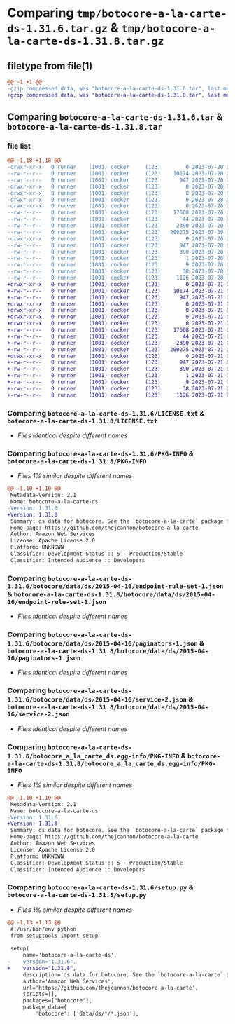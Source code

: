 # Comparing `tmp/botocore-a-la-carte-ds-1.31.6.tar.gz` & `tmp/botocore-a-la-carte-ds-1.31.8.tar.gz`

## filetype from file(1)

```diff
@@ -1 +1 @@
-gzip compressed data, was "botocore-a-la-carte-ds-1.31.6.tar", last modified: Thu Jul 20 01:20:16 2023, max compression
+gzip compressed data, was "botocore-a-la-carte-ds-1.31.8.tar", last modified: Fri Jul 21 01:21:25 2023, max compression
```

## Comparing `botocore-a-la-carte-ds-1.31.6.tar` & `botocore-a-la-carte-ds-1.31.8.tar`

### file list

```diff
@@ -1,18 +1,18 @@
-drwxr-xr-x   0 runner    (1001) docker     (123)        0 2023-07-20 01:20:16.538648 botocore-a-la-carte-ds-1.31.6/
--rw-r--r--   0 runner    (1001) docker     (123)    10174 2023-07-20 01:20:16.000000 botocore-a-la-carte-ds-1.31.6/LICENSE.txt
--rw-r--r--   0 runner    (1001) docker     (123)      947 2023-07-20 01:20:16.538648 botocore-a-la-carte-ds-1.31.6/PKG-INFO
-drwxr-xr-x   0 runner    (1001) docker     (123)        0 2023-07-20 01:20:16.534648 botocore-a-la-carte-ds-1.31.6/botocore/
-drwxr-xr-x   0 runner    (1001) docker     (123)        0 2023-07-20 01:20:16.534648 botocore-a-la-carte-ds-1.31.6/botocore/data/
-drwxr-xr-x   0 runner    (1001) docker     (123)        0 2023-07-20 01:20:16.534648 botocore-a-la-carte-ds-1.31.6/botocore/data/ds/
-drwxr-xr-x   0 runner    (1001) docker     (123)        0 2023-07-20 01:20:16.534648 botocore-a-la-carte-ds-1.31.6/botocore/data/ds/2015-04-16/
--rw-r--r--   0 runner    (1001) docker     (123)    17608 2023-07-20 01:19:55.000000 botocore-a-la-carte-ds-1.31.6/botocore/data/ds/2015-04-16/endpoint-rule-set-1.json
--rw-r--r--   0 runner    (1001) docker     (123)       44 2023-07-20 01:19:55.000000 botocore-a-la-carte-ds-1.31.6/botocore/data/ds/2015-04-16/examples-1.json
--rw-r--r--   0 runner    (1001) docker     (123)     2390 2023-07-20 01:19:55.000000 botocore-a-la-carte-ds-1.31.6/botocore/data/ds/2015-04-16/paginators-1.json
--rw-r--r--   0 runner    (1001) docker     (123)   200275 2023-07-20 01:19:55.000000 botocore-a-la-carte-ds-1.31.6/botocore/data/ds/2015-04-16/service-2.json
-drwxr-xr-x   0 runner    (1001) docker     (123)        0 2023-07-20 01:20:16.538648 botocore-a-la-carte-ds-1.31.6/botocore_a_la_carte_ds.egg-info/
--rw-r--r--   0 runner    (1001) docker     (123)      947 2023-07-20 01:20:16.000000 botocore-a-la-carte-ds-1.31.6/botocore_a_la_carte_ds.egg-info/PKG-INFO
--rw-r--r--   0 runner    (1001) docker     (123)      390 2023-07-20 01:20:16.000000 botocore-a-la-carte-ds-1.31.6/botocore_a_la_carte_ds.egg-info/SOURCES.txt
--rw-r--r--   0 runner    (1001) docker     (123)        1 2023-07-20 01:20:16.000000 botocore-a-la-carte-ds-1.31.6/botocore_a_la_carte_ds.egg-info/dependency_links.txt
--rw-r--r--   0 runner    (1001) docker     (123)        9 2023-07-20 01:20:16.000000 botocore-a-la-carte-ds-1.31.6/botocore_a_la_carte_ds.egg-info/top_level.txt
--rw-r--r--   0 runner    (1001) docker     (123)       38 2023-07-20 01:20:16.538648 botocore-a-la-carte-ds-1.31.6/setup.cfg
--rw-r--r--   0 runner    (1001) docker     (123)     1126 2023-07-20 01:20:16.000000 botocore-a-la-carte-ds-1.31.6/setup.py
+drwxr-xr-x   0 runner    (1001) docker     (123)        0 2023-07-21 01:21:25.459006 botocore-a-la-carte-ds-1.31.8/
+-rw-r--r--   0 runner    (1001) docker     (123)    10174 2023-07-21 01:21:25.000000 botocore-a-la-carte-ds-1.31.8/LICENSE.txt
+-rw-r--r--   0 runner    (1001) docker     (123)      947 2023-07-21 01:21:25.459006 botocore-a-la-carte-ds-1.31.8/PKG-INFO
+drwxr-xr-x   0 runner    (1001) docker     (123)        0 2023-07-21 01:21:25.459006 botocore-a-la-carte-ds-1.31.8/botocore/
+drwxr-xr-x   0 runner    (1001) docker     (123)        0 2023-07-21 01:21:25.459006 botocore-a-la-carte-ds-1.31.8/botocore/data/
+drwxr-xr-x   0 runner    (1001) docker     (123)        0 2023-07-21 01:21:25.459006 botocore-a-la-carte-ds-1.31.8/botocore/data/ds/
+drwxr-xr-x   0 runner    (1001) docker     (123)        0 2023-07-21 01:21:25.459006 botocore-a-la-carte-ds-1.31.8/botocore/data/ds/2015-04-16/
+-rw-r--r--   0 runner    (1001) docker     (123)    17608 2023-07-21 01:21:06.000000 botocore-a-la-carte-ds-1.31.8/botocore/data/ds/2015-04-16/endpoint-rule-set-1.json
+-rw-r--r--   0 runner    (1001) docker     (123)       44 2023-07-21 01:21:06.000000 botocore-a-la-carte-ds-1.31.8/botocore/data/ds/2015-04-16/examples-1.json
+-rw-r--r--   0 runner    (1001) docker     (123)     2390 2023-07-21 01:21:06.000000 botocore-a-la-carte-ds-1.31.8/botocore/data/ds/2015-04-16/paginators-1.json
+-rw-r--r--   0 runner    (1001) docker     (123)   200275 2023-07-21 01:21:06.000000 botocore-a-la-carte-ds-1.31.8/botocore/data/ds/2015-04-16/service-2.json
+drwxr-xr-x   0 runner    (1001) docker     (123)        0 2023-07-21 01:21:25.459006 botocore-a-la-carte-ds-1.31.8/botocore_a_la_carte_ds.egg-info/
+-rw-r--r--   0 runner    (1001) docker     (123)      947 2023-07-21 01:21:25.000000 botocore-a-la-carte-ds-1.31.8/botocore_a_la_carte_ds.egg-info/PKG-INFO
+-rw-r--r--   0 runner    (1001) docker     (123)      390 2023-07-21 01:21:25.000000 botocore-a-la-carte-ds-1.31.8/botocore_a_la_carte_ds.egg-info/SOURCES.txt
+-rw-r--r--   0 runner    (1001) docker     (123)        1 2023-07-21 01:21:25.000000 botocore-a-la-carte-ds-1.31.8/botocore_a_la_carte_ds.egg-info/dependency_links.txt
+-rw-r--r--   0 runner    (1001) docker     (123)        9 2023-07-21 01:21:25.000000 botocore-a-la-carte-ds-1.31.8/botocore_a_la_carte_ds.egg-info/top_level.txt
+-rw-r--r--   0 runner    (1001) docker     (123)       38 2023-07-21 01:21:25.459006 botocore-a-la-carte-ds-1.31.8/setup.cfg
+-rw-r--r--   0 runner    (1001) docker     (123)     1126 2023-07-21 01:21:25.000000 botocore-a-la-carte-ds-1.31.8/setup.py
```

### Comparing `botocore-a-la-carte-ds-1.31.6/LICENSE.txt` & `botocore-a-la-carte-ds-1.31.8/LICENSE.txt`

 * *Files identical despite different names*

### Comparing `botocore-a-la-carte-ds-1.31.6/PKG-INFO` & `botocore-a-la-carte-ds-1.31.8/PKG-INFO`

 * *Files 1% similar despite different names*

```diff
@@ -1,10 +1,10 @@
 Metadata-Version: 2.1
 Name: botocore-a-la-carte-ds
-Version: 1.31.6
+Version: 1.31.8
 Summary: ds data for botocore. See the `botocore-a-la-carte` package for more info.
 Home-page: https://github.com/thejcannon/botocore-a-la-carte
 Author: Amazon Web Services
 License: Apache License 2.0
 Platform: UNKNOWN
 Classifier: Development Status :: 5 - Production/Stable
 Classifier: Intended Audience :: Developers
```

### Comparing `botocore-a-la-carte-ds-1.31.6/botocore/data/ds/2015-04-16/endpoint-rule-set-1.json` & `botocore-a-la-carte-ds-1.31.8/botocore/data/ds/2015-04-16/endpoint-rule-set-1.json`

 * *Files identical despite different names*

### Comparing `botocore-a-la-carte-ds-1.31.6/botocore/data/ds/2015-04-16/paginators-1.json` & `botocore-a-la-carte-ds-1.31.8/botocore/data/ds/2015-04-16/paginators-1.json`

 * *Files identical despite different names*

### Comparing `botocore-a-la-carte-ds-1.31.6/botocore/data/ds/2015-04-16/service-2.json` & `botocore-a-la-carte-ds-1.31.8/botocore/data/ds/2015-04-16/service-2.json`

 * *Files identical despite different names*

### Comparing `botocore-a-la-carte-ds-1.31.6/botocore_a_la_carte_ds.egg-info/PKG-INFO` & `botocore-a-la-carte-ds-1.31.8/botocore_a_la_carte_ds.egg-info/PKG-INFO`

 * *Files 1% similar despite different names*

```diff
@@ -1,10 +1,10 @@
 Metadata-Version: 2.1
 Name: botocore-a-la-carte-ds
-Version: 1.31.6
+Version: 1.31.8
 Summary: ds data for botocore. See the `botocore-a-la-carte` package for more info.
 Home-page: https://github.com/thejcannon/botocore-a-la-carte
 Author: Amazon Web Services
 License: Apache License 2.0
 Platform: UNKNOWN
 Classifier: Development Status :: 5 - Production/Stable
 Classifier: Intended Audience :: Developers
```

### Comparing `botocore-a-la-carte-ds-1.31.6/setup.py` & `botocore-a-la-carte-ds-1.31.8/setup.py`

 * *Files 1% similar despite different names*

```diff
@@ -1,13 +1,13 @@
 #!/usr/bin/env python
 from setuptools import setup
 
 setup(
     name='botocore-a-la-carte-ds',
-    version="1.31.6",
+    version="1.31.8",
     description='ds data for botocore. See the `botocore-a-la-carte` package for more info.',
     author='Amazon Web Services',
     url='https://github.com/thejcannon/botocore-a-la-carte',
     scripts=[],
     packages=["botocore"],
     package_data={
         'botocore': ['data/ds/*/*.json'],
```

